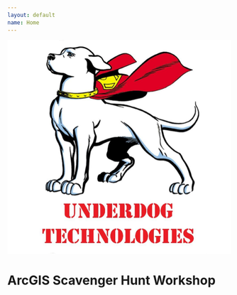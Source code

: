 ```yaml
---
layout: default
name: Home
---
```

![Underdog Technologies Logo](/images/UDT.jpg)
# ArcGIS Scavenger Hunt Workshop


